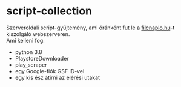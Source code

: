 # script-collection
Szerveroldali script-gyűjtemény, ami óránként fut le a [filcnaplo.hu](https://filcnaplo.hu)-t kiszolgáló webszerveren.
<br>Ami kelleni fog:

 - python 3.8
 - PlaystoreDownloader
 - play_scraper
 - egy Google-fiók GSF ID-vel
 - egy kis ész átírni az elérési utakat
